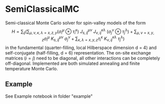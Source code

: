 # SemiClassicalMC
Semi-classical Monte Carlo solver for spin-valley models of the form
$$ H = \sum_{ij} \left(\sum_{\mu,\nu,\kappa,\lambda = x, z, y}(\sigma_i^\mu \otimes \tau_i^\kappa)\ J_{s, ij}^{\mu\nu}\ J^{\kappa\lambda}_{v, ij}\ (\sigma_j^\nu \otimes \tau_j^\lambda) + \sum_{\mu,\nu = x, y, z} \sigma^\mu_i\ K^{\mu\nu}_{s, ij}\ \sigma^\nu_j + \sum_{\kappa,\lambda = x, y, z} \tau^\kappa_i\ K^{\kappa\lambda}_{v, ij}\ \tau^\lambda_j \right)$$
 in the fundamental (quarter-filling, local Hilberspace dimension d = 4) and self-conjugate (half-filling, d = 6) representation.  The on-site exchange matrices $(i = j)$ need to be diagonal, all other interactions can be completely off-diagonal.
Implemented are both simulated annealing and finite temperature Monte Carlo.
## Example
See Example notebook in folder "example"